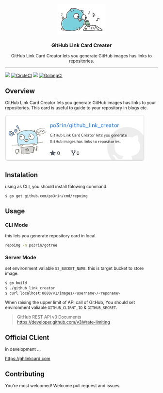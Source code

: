 <p align="center">
  <img alt="GoReleaser Logo" src="src/gopher.jpg" height="100"/>
  <h3 align="center">GitHub Link Card Creater</h3>
  <p align="center">GitHub Link Card Creator lets you generate GitHub images has links to repositories.</p>
</p>

---

<img src="https://img.shields.io/badge/go-v1.11-blue.svg"/> [![CircleCI](https://circleci.com/gh/po3rin/github_link_creator.svg?style=shield)](https://circleci.com/gh/po3rin/github_link_creator) <a href="https://codeclimate.com/github/po3rin/github_link_creator/maintainability"><img src="https://api.codeclimate.com/v1/badges/174111b317186d299133/maintainability" /></a> [![GolangCI](https://golangci.com/badges/github.com/po3rin/github_link_creator.svg)](https://golangci.com)

## Overview

GitHub Link Card Creator lets you generate GitHub images has links to your repositories. This card is useful to guide to your repository in blogs etc.

<a href="https://github.com/po3rin/github_link_creator"><img src="example_card.png" width="460px"/></a>

## Instalation

using as CLI, you should install folowing command.

```bash
$ go get github.com/po3rin/cmd/repoimg
```

## Usage

### CLI Mode

this lets you generate repository card in local.

```bash
repoimg -n po3rin/gotree
```

### Server Mode

set environment valiable ```S3_BUCKET_NAME```. this is target bucket to store image.

```bash
$ go build
$ ./github_link_creator
$ curl localhost:8080/v1/images/<username>/<reponame>
```

When raising the upper limit of API call of GitHub, You should set environment valiable ```GITHUB_CLIRNT_ID``` & ```GITHUB_SECRET```.

> GitHub REST API v3 Documents
> https://developer.github.com/v3/#rate-limiting

## Official CLient

in development ...

https://ghlinkcard.com

## Contributing

You're most welcomed!
Welcome pull request and issues.
